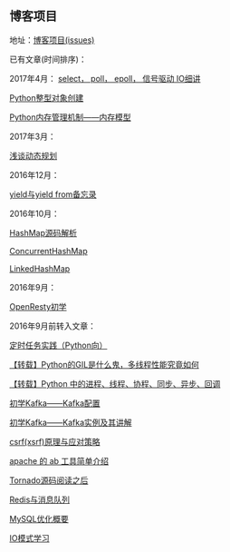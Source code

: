 ## 博客项目

地址：[博客项目(issues)](https://github.com/BingLau7/blog/issues)

已有文章(时间排序)：

2017年4月：
[select， poll， epoll， 信号驱动 IO细讲](https://github.com/BingLau7/blog/issues/20)

[Python整型对象创建](https://github.com/BingLau7/blog/issues/19)

[Python内存管理机制——内存模型](https://github.com/BingLau7/blog/issues/18)

2017年3月：

[浅谈动态规划](https://github.com/BingLau7/blog/issues/17)

2016年12月：

[yield与yield from备忘录](https://github.com/BingLau7/blog/issues/16)

2016年10月：

[HashMap源码解析](https://github.com/BingLau7/blog/issues/13)

[ConcurrentHashMap](https://github.com/BingLau7/blog/issues/14)

[LinkedHashMap](https://github.com/BingLau7/blog/issues/15)

2016年9月：

[OpenResty初学](https://github.com/BingLau7/blog/issues/12)

2016年9月前转入文章：

[定时任务实践（Python向）](https://github.com/BingLau7/blog/issues/11)

[【转载】Python的GIL是什么鬼，多线程性能究竟如何](https://github.com/BingLau7/blog/issues/10)

[【转载】Python 中的进程、线程、协程、同步、异步、回调](https://github.com/BingLau7/blog/issues/9)

[初学Kafka——Kafka配置](https://github.com/BingLau7/blog/issues/8)

[初学Kafka——Kafka实例及其讲解](https://github.com/BingLau7/blog/issues/8)

[csrf(xsrf)原理与应对策略](https://github.com/BingLau7/blog/issues/8)

[apache 的 ab 工具简单介绍](https://github.com/BingLau7/blog/issues/8)

[Tornado源码阅读之后](https://github.com/BingLau7/blog/issues/8)

[Redis与消息队列](https://github.com/BingLau7/blog/issues/8)

[MySQL优化概要](https://github.com/BingLau7/blog/issues/8)

[IO模式学习](https://github.com/BingLau7/blog/issues/8)
